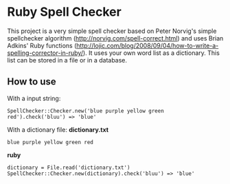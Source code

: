 # Ruby Spell Checker

This project is a very simple spell checker based on Peter Norvig's simple spellchecker algorithm (http://norvig.com/spell-correct.html) and uses Brian Adkins' Ruby functions (http://lojic.com/blog/2008/09/04/how-to-write-a-spelling-corrector-in-ruby/).
It uses your own word list as a dictionary. This list can be stored in a file or in a database.

## How to use

With a input string:
```
SpellChecker::Checker.new('blue purple yellow green red').check('bluu') => 'blue'
```

With a dictionary file:
**dictionary.txt**
```
blue purple yellow green red
```
**ruby**
```
dictionary = File.read('dictionary.txt')
SpellChecker::Checker.new(dictionary).check('bluu') => 'blue'
```

